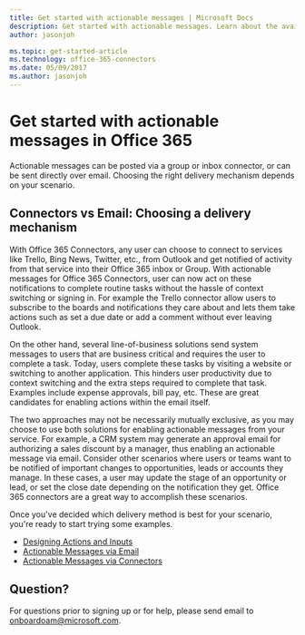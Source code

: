 ```yaml
---
title: Get started with actionable messages | Microsoft Docs
description: Get started with actionable messages. Learn about the available delivery mechanisms and applicable scenarios.
author: jasonjoh

ms.topic: get-started-article
ms.technology: office-365-connectors
ms.date: 05/09/2017
ms.author: jasonjoh
---
```


# Get started with actionable messages in Office 365

Actionable messages can be posted via a group or inbox connector, or can be sent directly over email. Choosing the right delivery mechanism depends on your scenario.

## Connectors vs Email: Choosing a delivery mechanism

With Office 365 Connectors, any user can choose to connect to services like Trello, Bing News, Twitter, etc., from Outlook and get notified of activity from that service into their Office 365 inbox or Group. With actionable messages for Office 365 Connectors, user can now act on these notifications to complete routine tasks without the hassle of context switching or signing in. For example the Trello connector allow users to subscribe to the boards and notifications they care about and lets them take actions such as set a due date or add a comment without ever leaving Outlook.  

On the other hand, several line-of-business solutions send system messages to users that are business critical and requires the user to complete a task. Today, users complete these tasks by visiting a website or switching to another application. This hinders user productivity due to context switching and the extra steps required to complete that task. Examples include expense approvals, bill pay, etc. These are great candidates for enabling actions within the email itself.

The two approaches may not be necessarily mutually exclusive, as you may choose to use both solutions for enabling actionable messages from your service. For example, a CRM system may generate an approval email for authorizing a sales discount by a manager, thus enabling an actionable message via email. Consider other scenarios where users or teams want to be notified of important changes to opportunities, leads or accounts they manage. In these cases, a user may update the stage of an opportunity or lead, or set the close date depending on the notification they get. Office 365 connectors are a great way to accomplish these scenarios.

Once you've decided which delivery method is best for your scenario, you're ready to start trying some examples.

- [Designing Actions and Inputs](actions-and-inputs.md)
- [Actionable Messages via Email](actionable-messages-via-email.md)
- [Actionable Messages via Connectors](actionable-messages-via-connectors.md)

## Question?

For questions prior to signing up or for help, please send email to [onboardoam@microsoft.com](mailto:onboardoam@microsoft.com). 